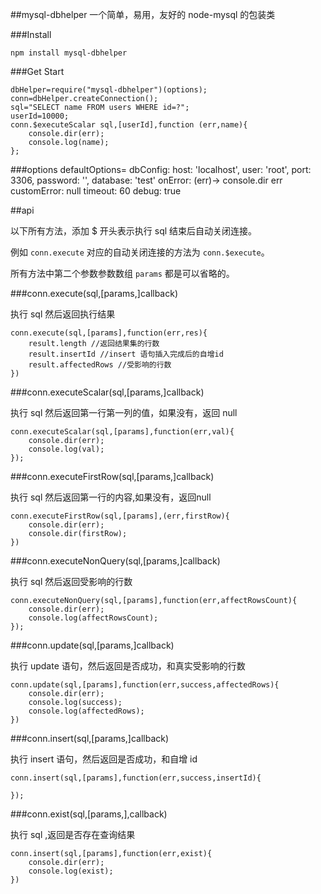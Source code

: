##mysql-dbhelper
一个简单，易用，友好的 node-mysql 的包装类

###Install

    npm install mysql-dbhelper

###Get Start

	dbHelper=require("mysql-dbhelper")(options);
	conn=dbHelper.createConnection();
    sql="SELECT name FROM users WHERE id=?";
    userId=10000;
    conn.$executeScalar sql,[userId],function (err,name){
        console.dir(err);
        console.log(name);
    };

###options
    defaultOptions=
        dbConfig:
            host: 'localhost',
            user: 'root',
            port: 3306,
            password: '',
            database: 'test'
        onError: (err)->
            console.dir err
        customError: null
        timeout: 60
        debug: true

##api

以下所有方法，添加 $ 开头表示执行 sql 结束后自动关闭连接。

例如 `conn.execute` 对应的自动关闭连接的方法为 `conn.$execute`。

所有方法中第二个参数参数数组 `params` 都是可以省略的。

###conn.execute(sql,[params,]callback)

执行 sql 然后返回执行结果

	conn.execute(sql,[params],function(err,res){
		result.length //返回结果集的行数
		result.insertId //insert 语句插入完成后的自增id
		result.affectedRows //受影响的行数
    })

###conn.executeScalar(sql,[params,]callback)

执行 sql 然后返回第一行第一列的值，如果没有，返回 null

	conn.executeScalar(sql,[params],function(err,val){
        console.dir(err);
        console.log(val);
    });

###conn.executeFirstRow(sql,[params,]callback)

执行 sql 然后返回第一行的内容,如果没有，返回null

	conn.executeFirstRow(sql,[params],(err,firstRow){
        console.dir(err);
        console.dir(firstRow);
    })

###conn.executeNonQuery(sql,[params,]callback)

执行 sql 然后返回受影响的行数

	conn.executeNonQuery(sql,[params],function(err,affectRowsCount){
        console.dir(err);
        console.log(affectRowsCount);
    });

###conn.update(sql,[params,]callback)

执行 update 语句，然后返回是否成功，和真实受影响的行数

	conn.update(sql,[params],function(err,success,affectedRows){
        console.dir(err);
        console.log(success);
        console.log(affectedRows);
    })

###conn.insert(sql,[params,]callback)

执行 insert 语句，然后返回是否成功，和自增 id

	conn.insert(sql,[params],function(err,success,insertId){
        
    });

###conn.exist(sql,[params,],callback)

执行 sql ,返回是否存在查询结果

	conn.insert(sql,[params],function(err,exist){
        console.dir(err);
        console.log(exist);
    })
